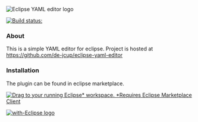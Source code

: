![Eclipse YAML editor logo](https://github.com/de-jcup/eclipse-yaml-editor/raw/master/yamleditor-plugin/icons/yaml-editor-logo.png "Eclipse YAML editor")

[![Build status:](https://travis-ci.org/de-jcup/eclipse-yaml-editor.svg?branch=master)](https://travis-ci.org/de-jcup/eclipse-yaml-editor)

### About
This is a simple YAML editor for eclipse. Project is hosted at https://github.com/de-jcup/eclipse-yaml-editor

### Installation
The plugin can be found in eclipse marketplace.

[![Drag to your running Eclipse* workspace. *Requires Eclipse Marketplace Client](https://marketplace.eclipse.org/sites/all/themes/solstice/public/images/marketplace/btn-install.png)](http://marketplace.eclipse.org/marketplace-client-intro?mpc_install=4101183 "Drag to your running Eclipse* workspace. *Requires Eclipse Marketplace Client")

<a href="http://with-eclipse.github.io/" target="_blank">
<img alt="with-Eclipse logo" src="http://with-eclipse.github.io/with-eclipse-0.jpg" />
</a>
